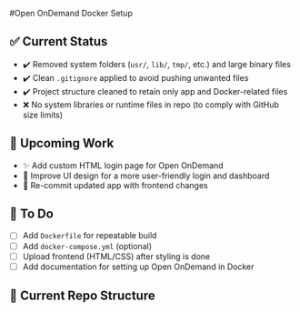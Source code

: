 #Open OnDemand Docker Setup
## ✅ Current Status

- ✔️ Removed system folders (`usr/`, `lib/`, `tmp/`, etc.) and large binary files
- ✔️ Clean `.gitignore` applied to avoid pushing unwanted files
- ✔️ Project structure cleaned to retain only app and Docker-related files
- ❌ No system libraries or runtime files in repo (to comply with GitHub size limits)

## 🚧 Upcoming Work

- ✨ Add custom HTML login page for Open OnDemand
- 🎨 Improve UI design for a more user-friendly login and dashboard
- 🔄 Re-commit updated app with frontend changes

## 🔁 To Do

- [ ] Add `Dockerfile` for repeatable build
- [ ] Add `docker-compose.yml` (optional)
- [ ] Upload frontend (HTML/CSS) after styling is done
- [ ] Add documentation for setting up Open OnDemand in Docker

## 📁 Current Repo Structure


